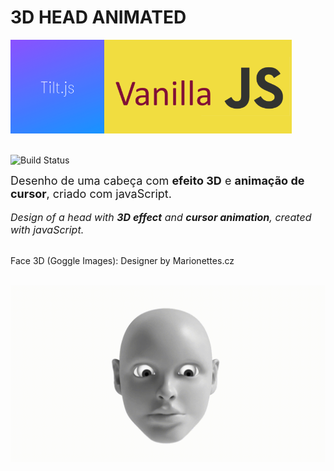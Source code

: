 # 3D HEAD ANIMATED

<img src="img\Tilt_js.png" width="150" height="150"><img src="img\vanilla JS.png" width="300" height="150"><br><br>

![Build Status](https://img.shields.io/badge/created%20in-VS%20Code-blue)<br>

<font size="4">Desenho de uma cabeça com **efeito 3D** e **animação de cursor**, criado com javaScript.</font><br><br>
<font size="3">*Design of a head with **3D effect** and **cursor animation**, created with javaScript.*</font><br><br>

Face 3D (Goggle Images): Designer by <span>Marionettes</span>.cz<br><br>

![](head.gif)
